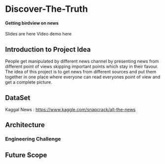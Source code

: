 # Discover-The-Truth

#### Getting birdview on news

Slides are here
Video demo here
## Introduction to Project Idea
People get manipulated by different news channel by presenting news from different point of views skipping important points which stay in their favour. The idea of this project is to get news from different sources and put them together in one place where everyone can read everyones point of view and get a complete picture. 

## DataSet
Kaggal News : https://www.kaggle.com/snapcrack/all-the-news
## Architecture

### Engineering Challenge

## Future Scope

